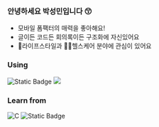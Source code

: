### 안녕하세요 박성민입니다 😙
- 모바일 폼팩터의 매력을 좋아해요! 
- 글이든 코드든 회의록이든 구조화에 자신있어요
- 💼라이프스타일과 🏋🏻헬스케어 분야에 관심이 있어요

### Using
![Static Badge](https://img.shields.io/badge/Swift-F05138?style=flat-square&logo=swift&logoColor=white) <img src="https://img.shields.io/badge/Flutter-02569B?style=flat-square&logo=flutter&logoColor=white"/> ㅤ

### Learn from
![C](https://img.shields.io/badge/Chung--Ang%20Univ.-000000?style=flat-square&logo=c&logoColor=white)
![Static Badge](https://img.shields.io/badge/Apple%20Developer%20Academy%20@%20POSTECH-000000?style=flat-square&logo=apple&logoColor=white)
<!--
**sm-amoled/sm-amoled** is a ✨ _special_ ✨ repository because its `README.md` (this file) appears on your GitHub profile.

Here are some ideas to get you started:

- 🔭 I’m currently working on ...
- 🌱 I’m currently learning ...
- 👯 I’m looking to collaborate on ...
- 🤔 I’m looking for help with ...
- 💬 Ask me about ...
- 📫 How to reach me: ...
- 😄 Pronouns: ...
- ⚡ Fun fact: ...
-->
